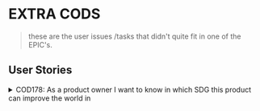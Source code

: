 
# EXTRA CODS
> these are the user issues /tasks that didn't quite fit in one of the EPIC's.


## User Stories
<details>
<summary>COD178: As a product owner I want to know in which SDG this product can improve the world in</summary>

* [User Story description](https://github.com/webbasedcode/documentation/blob/main/doc/user_stories/COD178.md)
* [Link to jira](https://codelaborative.atlassian.net/browse/COD-178)
</details>
